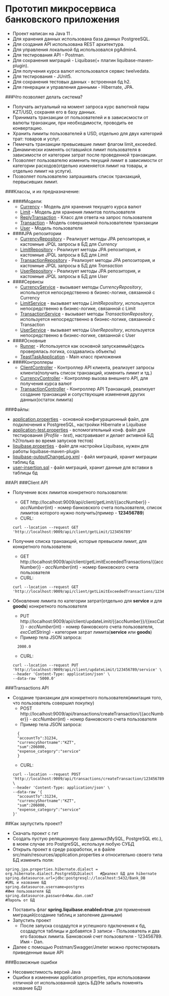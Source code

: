 # Прототип микросервиса банковского приложения

- Проект написан на Java 11 .
- Для хранения данных использована база данных PostgreeSQL.
- Для создания API использована REST архитектура.
- Для управления локальной бд использовался pgAdmin4.
- Для тестирования API - Postman.
- Для сохранения миграций - Liquibase(+ плагин liquibase-maven-plugin).
- Для получения курса валют использовался сервис twelvedata.
- Для тестирования - JUnit5.
- Для сохранения тестовых данных - встроенная бд h2.
- Для генерации и управления данными - Hibernate, JPA.

###Что позволяет делать система?
 - Получать актуальный на момент запроса курс валютной пары KZT/USD, сохраняя его в базу данных.
 - Принимать транзакции от пользователей и в зависисмости от валюты транзакции, при необходимости, проводить ее конвертацию.
 - Хранить лимиты пользователей в USD, отдельно для двух категорий трат: товаров и услуг.
 - Пемечать транзакции превысившие лимит флагом limit_exceeded.
 - Динамически изменять оставшийся лимит пользователя в зависимости от категории затрат после проведенной транзакции.
 - Позволяет пользователю изменить текущий лимит в зависимости от категории расходов(отдельно изменяется лимит на товары, и отдельно лимит на услуги).
 - Позволяет пользователю запрашивать список транзакций, первысивших лимит.
 
###Классы, и их предназначение:
  - ####Модели:
    - [Currency](src/main/java/daniyal/teast_task/models/Currency.java) - Модель для хранения текущего курса валют
    - [Limit](src/main/java/daniyal/teast_task/models/Limit.java) - Модель для хранения лимитов полльзователя
    - [ReplyTransaction](src/main/java/daniyal/teast_task/models/ReplyTransaction.java) - Класс для ответа на запрос пользователя 
    - [Transaction](src/main/java/daniyal/teast_task/models/Transaction.java) - Модель совершаемой пользователем транзакции
    - [User](src/main/java/daniyal/teast_task/models/User.java) - Модель пользователя
  - ####JPA репозитории
    - [CurrencyRepository](src/main/java/daniyal/teast_task/repository/CurrencyRepository.java) - Реализует методы JPA репозитория, и кастомные JPQL запросы в БД для *Currency*
    - [LimitRepository](src/main/java/daniyal/teast_task/repository/LimitRepository.java) - Реализует методы JPA репозитория, и кастомные JPQL запросы в БД для *Limit*
    - [TransactionRepository](src/main/java/daniyal/teast_task/repository/TransactionRepository.java) - Реализует методы JPA репозитория, и кастомные JPQL запросы в БД для *Transaction*
    - [UserRepository](src/main/java/daniyal/teast_task/repository/UserRepository.java) - Реализует методы JPA репозитория, и кастомные JPQL запросы в БД для *User*
  - ####Сервисы
    - [CurrencyService](src/main/java/daniyal/teast_task/service/CurrencyService.java) - вызывает методы *CurrencyRepository*, используется непосредственно в бизнес-логике, связанной с Currency
    - [LimitService](src/main/java/daniyal/teast_task/service/LimitService.java) - вызывает методы *LimitRepository*, используется непосредственно в бизнес-логике, связанной с Limit
    - [TransactionService](src/main/java/daniyal/teast_task/service/TransactionService.java) - вызывает методы *TransactionRepository*, используется непосредственно в бизнес-логике, связанной с Transaction
    - [UserService](src/main/java/daniyal/teast_task/service/UserService.java) - вызывает методы *UserRepository*, используется непосредственно в бизнес-логике, связанной с User
  - ####Основные
    - [Runner](src/main/java/daniyal/teast_task/Runner.java) - Используется как основной запускаемый(здесь проверялась логика, создавались объекты)
    - [TeastTaskApplication](src/main/java/daniyal/teast_task/TeastTaskApplication.java) - Main класс приложения
  - ####Контроллеры
    - [ClientController](src/main/java/daniyal/teast_task/controller/ClientController.java) - Контроллер API клиента, реализует запросы клиента(получить список транзакций, изменить лимит и тд.)
    - [CurrencyController](src/main/java/daniyal/teast_task/controller/CurrencyController.java) - Контроллер вызова внешнего API, для получения курса валют
    - [TransactionController](src/main/java/daniyal/teast_task/controller/TransactionController.java) - Контроллер API Транзакций, реализует создание транзакций и сопуствующие изменения других данных(остаток лимита)

###Файлы:
 - [application.properties](src/main/resources/application.properties) - основной конфигурационный файл, для подключения к PostgreeSQL, настройки  Hibernate и Liquibase
 - [application-test.properties](src/main/resources/application-test.properties) - вспомогательный конф. файл для тестирования (*Profile - test*), настравивает и делает активной БД h2(только во время запусков тестов) 
 - [liquibase.properties](src/main/resources/liquibase.properties) - файл для настройки Liquibase, нужен для работы liquibase-maven-plugin
 - [liquibase-outputChangeLog.xml](src/main/resources/liquibase-outputChangeLog.xml) - файл миграций, хранит миграции таблиц бд
 - [user-insertion.sql](src/main/resources/db/changelog/user-insertion.sql) - файл миграций, хранит данные для вставки в таблицы бд


##API
###Client API
- Получение всех лимитов конкретного пользователя:
  - GET http://localhost:9009/api/client/getLimit/{{accNumber}}  - *accNumber*(int) - номер банковского счета пользователя, список лимитов которого нужно получить(пример - **123456789**)
  - CURL:
  ````
  curl --location --request GET 'http://localhost:9009/api/client/getLimit/123456789'
  ````

- Получние списка транзакций, которые превысили лимит, для конкретного пользователя:
  - GET http://localhost:9009/api/client/getLimitExceededTransactions/{{accNumber}}  - *accNumber*(int) - номер банковского счета пользователя
  - CURL:
  ````
  curl --location --request GET 'http://localhost:9009/api/client/getLimitExceededTransactions/123456789'
  ````

- Обновление лимита по категории затрат(отдельно для **service** и для **goods**) конкретного пользователя
  - PUT http://localhost:9009/api/client/updateLimit/{{accNumber}}/{{excCat}}  - *accNumber*(int) - номер банковского счета пользователя, *excCat*(String) - категория затрат лимита(**service** или **goods**) 
  - Пример тела JSON запроса:
  ````
    2000.0
    ````
  - CURL:
  ````
  curl --location --request PUT 'http://localhost:9009/api/client/updateLimit/123456789/service' \
  --header 'Content-Type: application/json' \
  --data-raw '5000.0'
  ````
###Transactions API
- Создание транзакции для конкретного пользователя(имитация того, что пользователь совершил покупку)
  - POST http://localhost:9009/api/transactions/createTransaction/{{accNumber}} - *accNumber*(int) - номер банковского счета пользователя
  - Пример тела JSON запроса:
  ````
    {
    "accountTo":31234,
    "currencyShortname":"KZT",
    "sum":206000,
    "expense_category":"service"
    }
    ````
  - CURL:
  ````
  curl --location --request POST 'http://localhost:9009/api/transactions/createTransaction/123456789' \
  --header 'Content-Type: application/json' \
  --data-raw '{
    "accountTo":31234,
    "currencyShortname":"KZT",
    "sum":206000,
    "expense_category":"service"
  }'
  ````

##Как заупустить проект?
- Скачать проект с гит
- Создать пустую реляционную базу данных(MySQL, PostgreSQL etc.), в моем случае это PostgreSQL, используя любую СУБД
- Открыть проект в среде разработки, и в файле src/main/resources/application.properties и относительно своего типа БД изменить поля:
````
spring.jpa.properties.hibernate.dialect = org.hibernate.dialect.PostgreSQLDialect   #Диалект БД для hibernate 
spring.datasource.url=jdbc:postgresql://localhost:5432/Bank_DB                      #URL и название БД  
spring.datasource.username=postgres                                                 #Имя пользователя БД 
spring.datasource.password=Www.dan.com7                                             #Пароль от БД 
````
- Поставить флаг **spring.liquibase.enabled=true** для применения миграций(создание таблиц и заполение данными)
- Запустить проект
    - После запуска создадутся и успешного пдключения к бд, создадутся таблицы и добавятся 3 записи - Пользователь и два его базовых лимита. 
    Банковский счет пользователя - 123456789.
    Имя - Dan.
- Далее с помощью Postman/Swagger/Jmeter можно протестировать приведенные выше API

###Возможные ошибки
- Несовместимость версий Java
- Ошибки в изменении application.properties, при использовании отличной от использованной здесь БД(Не забыть поменять название БД) 
